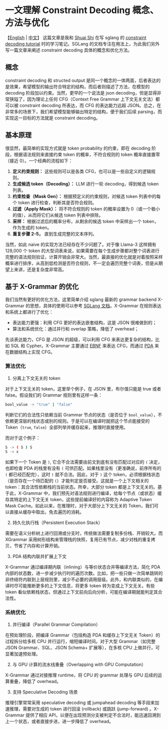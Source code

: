 # 一文理解 Constraint Decoding 概念、方法与优化

【[English](readme_en.md) | [中文](readme.md)】
这篇文章是我和 [Shuai Shi](https://shuaills.github.io/) 在写 sglang 的 [constraint decoding tutorial](https://docs.sglang.ai/backend/structured_outputs.html) 时的学习笔记。SGLang 的文档专注在用法上，为此我们另外写一篇文章来阐述 constraint decoding 具体的概念和优化方法。

## 概念

constraint decoding 和 structed output 是同一个概念的一体两面，后者表达的是效果，希望模型的输出符合特定的结构，而后者则描述了方法，在模型的 decoding 阶段加以约束。当然，更早的一个说法是 json decoding，但是显得非常狭隘了，因为理论上任何 CFG（Context Free Grammar 上下文无关文法）都可以被 constraint decoding 所表达，而 CFG 的表达能力远超 JSON。总之，在非常多的场景下，我们希望模型能够输出特定的结构，便于我们后续 parsing，而实现这一目标的方法就是 constraint decoding。

## 基本原理

很显然，最简单的实现方式就是 token probability 的约束，即在 decoding 阶段，根据语法规则来直接约束 token 的概率，不符合规则的 token 概率直接置零（接近 0）。一个经典的流程如下：


1. **定义约束规则：** 这些规则可以是各类 CFG，也可以是一些自定义的逻辑规则。
2. **生成候选 token（Decoding）：** LLM 进行一轮 decoding，得到候选 token 列表。
3. **约束检查（Mask Gen）：** 根据预定义的约束规则，对候选 token 列表中的每个 token 进行检查，判断其是否符合规则。
4. **过滤（Apply Mask）：** 将不符合规则的 token 的概率设置为 0（或一个极小的值），从而将它们从候选 token 列表中排除。
5. **采样：** 根据过滤后的概率分布，从剩余的候选 token 中采样出一个 token，作为生成的 token。
6. **重复步骤 2-5，** 直到生成完整的文本序列。

当然，如此 naive 的实现方法已经存在不少问题了。对于像 Llama-3 这样拥有 128,000 个 token 的大型词表来说，如果需要在每个生成步骤都对整个词表进行完整的语法规则验证，计算开销会非常大。当然，最直接的优化就是对着按照采样概率进行排序，从高到低检测是否符合规则，不一定会遍历完整个词表，但是从期望上来讲，还是复杂度非常高。

## 基于 X-Grammar 的优化

我们当然有更好的优化方法，这里简单介绍 sglang 最新的 grammar backend X-Grammar 的思想，具体的使用可以参考 [SGLang 文档](https://docs.sglang.ai/backend/structured_outputs.html)。X-Grammar 在规则表达和系统上都进行了优化：

- 表达能力更强：利用 CFG 更好的表达嵌套结构，这是 JSON 很难做到的；
- 算法和系统优化：通过并行和 overlap 策略，降低了 overhead；

先谈表达能力，CFG 是 JSON 的超级，可以利用 CFG 来表达更复杂的结构，比如 SQL 和 Cypher。X-Grammar 主要通过 [EBNF](https://www.wikiwand.com/en/articles/Extended_Backus%E2%80%93Naur_form) 来表达 CFG，而通过 [PDA](https://www.wikiwand.com/en/articles/Pushdown_automaton) 来在数据结构上实现 CFG。

### 算法优化

1. 分离上下文无关的 token

对于上下文无关的 token，这里举个例子，在 JSON 里，布尔值只能是 true 或者 false。假设我们的 Grammar 规则里有这样一条：

```bash
bool_value -> "true" | "false"
```

判断它们的合法性只依赖当前 Grammar 节点的状态（是否位于 `bool_value`），不依赖更深层的栈状态或别的规则。于是可以在编译时就把这个节点能接受的 Token（`true`, `false`）全部列举并缓存起来，推理时直接使用。

而对于这个例子：

```bash
S -> ( S ) S
S -> ε
```

如果下一个 Token 是 `)`, 它合不合法需要由前文到底有没有匹配过对应的 `(` 决定，也即检查 PDA 的栈里有没有 `(` 可供匹配。如果栈里没有（更准确说，前序所有的 `(` 都已经匹配完），这时 `)` 就不合法。因此，对于 `)` 这个 token，必须根据栈状态（是否存在一个待匹配的 `(`）才能判定是否接受。这就是一个上下文相关的 token：其合法性依赖栈的当前状态。所幸，大部分 token 都是上下文无关的。基于此，X-Grammar 中，我们预先对语法规则进行编译，给每个节点（或状态）缓存其特定的上下文无关 token，这些提前编译好的内容称为 Adaptive Token Mask Cache。如此以来，在推理时，对于大部分上下文无关的 Token，我们可以直接从缓存中取出，免去遍历的消耗。

2. 持久化执行栈（Persistent Execution Stack）

需要在语义分析树上进行回溯或分支时，传统做法需要复制多份栈、开销较大。而 XGrammar 采用树形结构来管理栈的快照，复用已有节点，减少对栈的重复拷贝，节省了内存和计算开销。

3. PDA 结构内联并扩展上下文

X-Grammar 通过编译期内联（inlining）与等价状态合并等编译方法，简化 PDA 内部的状态数，进一步减少执行时的遍历次数。比如，把一些只做一次简单跳转的非终结符内联到上层规则里，减少不必要的调用层级。此外，和内联类似的，在编译时尽可能推断更多的上下文信息，将更多 token 转为变成上下文无关。有些 token 看似依赖栈状态，但通过上下文前向后向分析，可能在编译期就能判定其合法性。

### 系统优化

1. 并行编译（Parallel Grammar Compilation）

在预处理阶段，把编译 Grammar（包括构造 PDA 和缓存上下文无关 Token）的过程拆分给多核 CPU 并行运行，缩短编译时间。对于大型 Grammar（如完整 JSON Grammar、SQL、JSON Schema+ 扩展等），在多核 CPU 上做并行，可显著加速预处理。

2. 与 GPU 计算的流水线重叠（Overlapping with GPU Computation）

X-Grammar 通过对接推理 runtime，将 CPU 的 grammar 处理与 GPU 后续的运算重叠，降低了 overhead。

3. 支持 Speculative Decoding 场景

推理引擎常常采用 speculative decoding 或 jumpahead decoding 等手段来加速推理，需要对生成的 token 进行回滚 (rollback) 或跳跃 (jump-forward) 。X-Grammar 提供了相应 API，以便在出现预测分支被判定不合法时，能迅速回溯到上一个状态，或者直接步进，进一步降低了 overhead。
